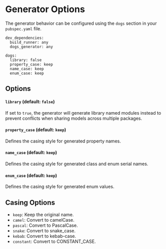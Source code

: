 # Generator Options
The generator behavior can be configured using the `dogs` section in your `pubspec.yaml` file.

``` { .yaml .file title="pubspec.yaml" .focus hl_lines="5-100" }
dev_dependencies:
  build_runner: any
  dogs_generator: any

dogs:
  library: false
  property_case: keep
  name_case: keep
  enum_case: keep
```

## Options
#### `library` (default: `false`)
If set to `true`, the generator will generate library named modules instead to prevent conflicts when sharing
models across multiple packages.
#### `property_case` (default: `keep`)
Defines the casing style for generated property names.
#### `name_case` (default: `keep`)
Defines the casing style for generated class and enum serial names.
#### `enum_case` (default: `keep`)
Defines the casing style for generated enum values.

## Casing Options
- `keep`: Keep the original name.
- `camel`: Convert to camelCase.
- `pascal`: Convert to PascalCase.
- `snake`: Convert to snake_case.
- `kebab`: Convert to kebab-case.
- `constant`: Convert to CONSTANT_CASE.